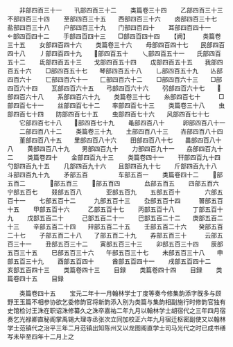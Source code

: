 <!-- { "loadSidebar": true } -->
　　非部四百三十一　　卂部四百三十二
　　类篇卷三十四
　　乙部四百三十三　　不部四百三十四
　　至部四百三十五　　西部四百三十六
　　卤部四百三十七　　盐部四百三十八
　　户部四百三十九　　门部四百四十
　　耳部四百四十一　　部四百四十二
　　手部四百四十三　　□部四百四十四
　　【阙】
　　类篇卷三十五
　　女部四百四十六
　　类篇卷三十六
　　母部四百四十七　　民部四百四十八
　　丿部四百四十九　　部四百五十
　　乀部四百五十一　　氏部四百五十二
　　氐部四百五十三　　戈部四百五十四
　　戉部四百五十五　　我部四百五十六
　　□部四百五十七　　琴部四百五十八
　　乚部四百五十九　　亾部四百六十
　　匸部四百六十一　　匚部四百六十二
　　□部四百六十三　　□部四百六十四
　　瓦部四百六十五　　弓部四百六十六
　　弜部四百六十七　　部四百六十八
　　系部四百六十九
　　类篇卷三十七
　　糸部四百七十　　　□部四百七十一
　　丝部四百七十二　　率部四百七十三
　　类篇卷三十八
　　虫部四百七十四　　防部四百七十五
　　虫部四百七十六　　风部四百七十七
　　它部四百七十八　　部四百七十九
　　黾部四百八十　　　卵部四百八十一
　　二部四百八十二
　　类篇卷三十九
　　土部四百八十三　　壵部四百八十四
　　堇部四百八十五　　里部四百八十六
　　田部四百八十七　　畕部四百八十八
　　黄部四百八十九　　男部四百九十
　　力部四百九十一　　劦部四百九十二
　　类篇卷四十
　　金部四百九十三
　　类篇卷四十一
　　幵部四百九十四　　勺部四百九十五
　　几部四百九十六　　且部四百九十七
　　斤部四百九十八　　斗部四百九十九
　　矛部五百　　　　　车部五百一
　　类篇卷四十二
　　部五百二　　　　部五百三
　　部五百四　　　　厽部五百五
　　四部五百六　　　　宁部五百七
　　叕部五百八　　　　亚部五百九
　　五部五百十　　　　六部五百十一
　　七部五百十二　　　九部五百十三
　　厹部五百十四　　　嘼部五百十五
　　甲部五百十六　　　乙部五百十七
　　丙部五百十八　　　丁部五百十九
　　戊部五百二十　　　己部五百二十一
　　巴部五百二十二　　庚部五百二十三
　　辛部五百二十四　　辡部五百二十五
　　壬部五百二十六　　癸部五百二十七
　　子部五百二十八　　了部五百二十九
　　孨部五百三十　　　云部五百三十一
　　丑部五百三十二　　寅部五百三十三
　　卯部五百三十四　　辰部五百三十五
　　巳部五百三十六　　午部五百三十七
　　未部五百三十八　　申部五百三十九
　　酉部五百四十　　　酋部五百四十一
　　戌部五百四十二　　亥部五百四十三
　　类篇卷四十三
　　目録
　　类篇卷四十四
　　目録
　　类篇卷四十五
　　目録




　　类篇卷四十五
　　宝元二年十一月翰林学士丁度等奏今修集韵添字旣多与顾野王玉篇不相参协欲乞委修韵官将新韵添入别为类篇与集韵相副施行时修韵官独有史馆检讨王洙在职诏洙修纂久之洙卒嘉祐二年九月以翰林学士胡宿代之三年四月宿奏乞光禄卿直秘阁掌禹锡大理寺丞张次立同加校正六年九月宿迁枢密副使又以翰林学士范镇代之治平三年二月范镇出知陈州又以龙图阁直学士司马光代之时已成书缮写未毕至四年十二月上之






